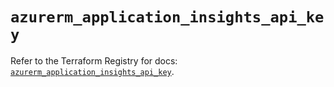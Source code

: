 # `azurerm_application_insights_api_key`

Refer to the Terraform Registry for docs: [`azurerm_application_insights_api_key`](https://registry.terraform.io/providers/hashicorp/azurerm/3.104.2/docs/resources/application_insights_api_key).
